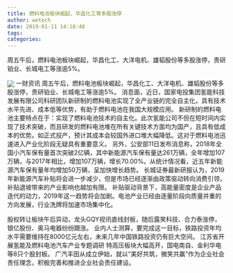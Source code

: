 ```yaml
---
title: 燃料电池板块崛起，华昌化工等多股涨停
author: wetech
date: 2019-01-11 14:18:48
tags: 
categories: 
---
```

周五午后，燃料电池板块崛起，华昌化工、大洋电机、雄韬股份等多股涨停，贵研铂业、长城电工等涨逾5%。
<!-- more -->
<img align="center" border="0" src="https://imgcdn.yicai.com/uppics/images/2019/01/c3bb963f7c34664d36ddf429455cb84d.jpg" />
一财资讯
周五午后，燃料电池板块崛起，华昌化工、大洋电机、雄韬股份等多股涨停，贵研铂业、长城电工等涨逾5%。
消息面，近日，国家电投集团氢能科技发展有限公司科研团队新研制的燃料电池实现了全产业链的完全自主化，具有技术水平先进、成本低等优势，有助于燃料电池在我国大规模应用。
新研制的燃料电池主要特点在于：实现了燃料电池技术的自主化。此次氢能公司不但在短时间内实现了技术突破，而且研发的燃料电池堆在所有关键技术方面均为国产，且具有低成本的优势。如正式投产，预计其成本会较国外进口堆大幅降低。这对于燃料电池迅速进入产业化阶段无疑具有重要意义。
另外，公安部11日发布消息称，2018年全国小汽车保有量首次突破2亿辆，其中新能源汽车保有量达261万辆，全年增加107万辆，与2017年相比，增加107万辆，增长70.00%。从统计情况看，近五年新能源汽车保有量年均增加50万辆，呈加快增长趋势。
长城证券最新研报认为，2019年新能源汽车补贴将会进一步减少，但是市场已经逐渐由政策驱动转向消费引领，补贴退坡带来的产业影响也越加有限。
补贴驱动背景下，高能量密度是企业产品迭代的动力，2019年这一趋势将会加剧。电池产业已经由逐量阶段向质量并重的方向发展，行业洗牌将加速市场集中化。
 
 
股权转让板块午后异动，龙头GQY视讯直线封板，随后露笑科技、合力泰涨停，银亿股份、奥马电器纷纷跟涨。
业内人士测算，要完成这一目标，铁路投资年均水平需要维持在8000亿元左右，未来几年中国铁路投资仍有巨大空间。
江苏省开展氢能及燃料电池汽车产业专题调研
特高压板块大幅高开，国电南自、金利华电等8只个股封板。
广汽丰田从成立伊始，就以“美好共筑，微笑共赢”作为企业社会责任理念，积极完善和推进企业社会责任建设。

